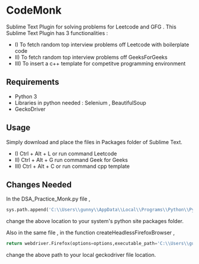 # CodeMonk
Sublime Text Plugin for solving problems for Leetcode and GFG . This Sublime Text Plugin has 3 functionalities : 
- I) To fetch random top interview problems off Leetcode with boilerplate code
- II) To fetch random top interview problems off GeeksForGeeks 
- III) To insert a c++ template for competitve programming environment

## Requirements
- Python 3
- Libraries in python needed : Selenium , BeautifulSoup
- GeckoDriver

## Usage
Simply download and place the files in Packages folder of Sublime Text.
- I) Ctrl + Alt + L or run command Leetcode
- II) Ctrl + Alt + G  run command Geek for Geeks
- III) Ctrl + Alt + C or run command cpp template



## Changes Needed 

In the DSA_Practice_Monk.py file , 

```python
sys.path.append('C:\\Users\\gunny\\AppData\\Local\\Programs\\Python\\Python37-32\\Lib\\site-packages')
```
change the above location to your system's python site packages folder.

Also in the same file , in the function createHeadlessFirefoxBrowser , 
```python
return webdriver.Firefox(options=options,executable_path='C:\\Users\\gunny\\Downloads\\geckodriver-v0.26.0-win64\\geckodriver.exe')
```

change the above path to your local geckodriver file location.
		
